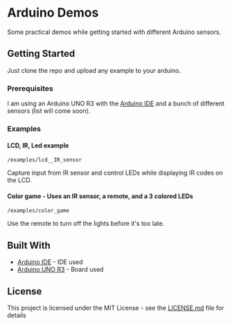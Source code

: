 # Arduino Demos

Some practical demos while getting started with different Arduino sensors.

## Getting Started

Just clone the repo and upload any example to your arduino.

### Prerequisites

I am using an Arduino UNO R3 with the [Arduino IDE](https://www.arduino.cc/en/Main/Software) and a bunch of different sensors (list will come soon).

### Examples
#### LCD, IR, Led example 
```
/examples/lcd__IR_sensor
```
Capture input from IR sensor and control LEDs while displaying IR codes on the LCD.
#### Color game - Uses an IR sensor, a remote, and a 3 colored LEDs
```
/examples/color_game
```
Use the remote to turn off the lights before it's too late.

## Built With

* [Arduino IDE](https://www.arduino.cc/en/Main/Software) - IDE used
* [Arduino UNO R3](https://store.arduino.cc/arduino-uno-rev3) - Board used

## License

This project is licensed under the MIT License - see the [LICENSE.md](LICENSE.md) file for details
